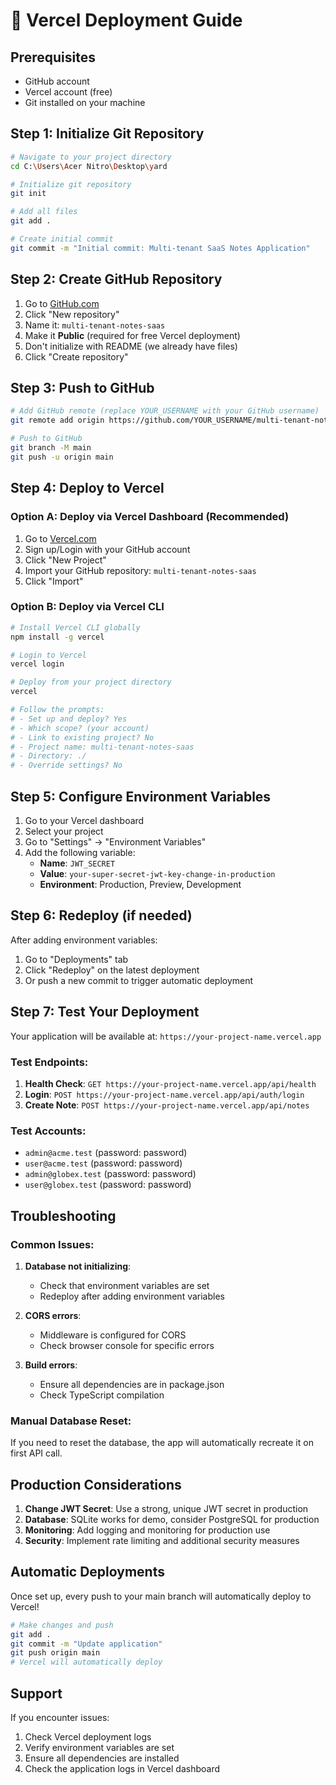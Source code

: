 # 🚀 Vercel Deployment Guide

## Prerequisites
- GitHub account
- Vercel account (free)
- Git installed on your machine

## Step 1: Initialize Git Repository

```bash
# Navigate to your project directory
cd C:\Users\Acer Nitro\Desktop\yard

# Initialize git repository
git init

# Add all files
git add .

# Create initial commit
git commit -m "Initial commit: Multi-tenant SaaS Notes Application"
```

## Step 2: Create GitHub Repository

1. Go to [GitHub.com](https://github.com)
2. Click "New repository"
3. Name it: `multi-tenant-notes-saas`
4. Make it **Public** (required for free Vercel deployment)
5. Don't initialize with README (we already have files)
6. Click "Create repository"

## Step 3: Push to GitHub

```bash
# Add GitHub remote (replace YOUR_USERNAME with your GitHub username)
git remote add origin https://github.com/YOUR_USERNAME/multi-tenant-notes-saas.git

# Push to GitHub
git branch -M main
git push -u origin main
```

## Step 4: Deploy to Vercel

### Option A: Deploy via Vercel Dashboard (Recommended)

1. Go to [Vercel.com](https://vercel.com)
2. Sign up/Login with your GitHub account
3. Click "New Project"
4. Import your GitHub repository: `multi-tenant-notes-saas`
5. Click "Import"

### Option B: Deploy via Vercel CLI

```bash
# Install Vercel CLI globally
npm install -g vercel

# Login to Vercel
vercel login

# Deploy from your project directory
vercel

# Follow the prompts:
# - Set up and deploy? Yes
# - Which scope? (your account)
# - Link to existing project? No
# - Project name: multi-tenant-notes-saas
# - Directory: ./
# - Override settings? No
```

## Step 5: Configure Environment Variables

1. Go to your Vercel dashboard
2. Select your project
3. Go to "Settings" → "Environment Variables"
4. Add the following variable:
   - **Name**: `JWT_SECRET`
   - **Value**: `your-super-secret-jwt-key-change-in-production`
   - **Environment**: Production, Preview, Development

## Step 6: Redeploy (if needed)

After adding environment variables:
1. Go to "Deployments" tab
2. Click "Redeploy" on the latest deployment
3. Or push a new commit to trigger automatic deployment

## Step 7: Test Your Deployment

Your application will be available at: `https://your-project-name.vercel.app`

### Test Endpoints:

1. **Health Check**: `GET https://your-project-name.vercel.app/api/health`
2. **Login**: `POST https://your-project-name.vercel.app/api/auth/login`
3. **Create Note**: `POST https://your-project-name.vercel.app/api/notes`

### Test Accounts:
- `admin@acme.test` (password: password)
- `user@acme.test` (password: password)
- `admin@globex.test` (password: password)
- `user@globex.test` (password: password)

## Troubleshooting

### Common Issues:

1. **Database not initializing**: 
   - Check that environment variables are set
   - Redeploy after adding environment variables

2. **CORS errors**:
   - Middleware is configured for CORS
   - Check browser console for specific errors

3. **Build errors**:
   - Ensure all dependencies are in package.json
   - Check TypeScript compilation

### Manual Database Reset:
If you need to reset the database, the app will automatically recreate it on first API call.

## Production Considerations

1. **Change JWT Secret**: Use a strong, unique JWT secret in production
2. **Database**: SQLite works for demo, consider PostgreSQL for production
3. **Monitoring**: Add logging and monitoring for production use
4. **Security**: Implement rate limiting and additional security measures

## Automatic Deployments

Once set up, every push to your main branch will automatically deploy to Vercel!

```bash
# Make changes and push
git add .
git commit -m "Update application"
git push origin main
# Vercel will automatically deploy
```

## Support

If you encounter issues:
1. Check Vercel deployment logs
2. Verify environment variables are set
3. Ensure all dependencies are installed
4. Check the application logs in Vercel dashboard
